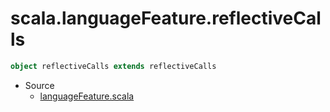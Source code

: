 
#                    scala.languageFeature.reflectiveCalls                    #

```scala
object reflectiveCalls extends reflectiveCalls
```

* Source
  * [languageFeature.scala](https://github.com/scala/scala/tree/6d09a1ba5f/src/library/scala/languageFeature.scala#L1)

